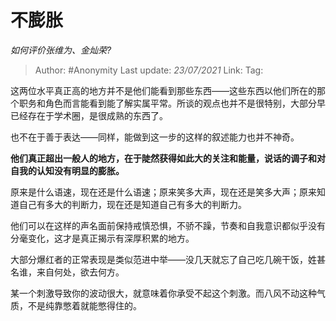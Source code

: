 # 不膨胀
*如何评价张维为、金灿荣?*

> Author: #Anonymity
> Last update: *23/07/2021* 
> Link:
> Tag:  

 
这两位水平真正高的地方并不是他们能看到那些东西——这些东西以他们所在的那个职务和角色而言能看到能了解实属平常。所谈的观点也并不是很特别，大部分早已经存在于学术圈，是很成熟的东西了。

也不在于善于表达——同样，能做到这一步的这样的叙述能力也并不神奇。

**他们真正超出一般人的地方，在于陡然获得如此大的关注和能量，说话的调子和对自我的认知没有明显的膨胀。**

原来是什么语速，现在还是什么语速；原来笑多大声，现在还是笑多大声；原来知道自己有多大的判断力，现在还是知道自己有多大的判断力。

他们可以在这样的声名面前保持戒慎恐惧，不骄不躁，节奏和自我意识都似乎没有分毫变化，这才是真正揭示有深厚积累的地方。

大部分爆红者的正常表现是类似范进中举——没几天就忘了自己吃几碗干饭，姓甚名谁，来自何处，欲去何方。

某一个刺激导致你的波动很大，就意味着你承受不起这个刺激。而八风不动这种气质，不是纯靠憋着就能憋得住的。



